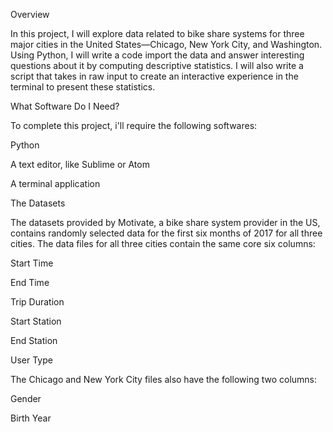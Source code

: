 Overview

In this project, I will explore data related to bike share systems for three major cities in the United States—Chicago, New York City, and Washington. Using Python, I will write a code import the data and answer interesting questions about it by computing descriptive statistics. I will also write a script that takes in raw input to create an interactive experience in the terminal to present these statistics.

What Software Do I Need?

To complete this project, i'll require the following softwares:

Python

A text editor, like Sublime or Atom

A terminal application

The Datasets

The datasets provided by Motivate, a bike share system provider in the US, contains randomly selected data for the first six months of 2017 for all three cities. The data files for all three cities contain the same core six columns:

Start Time

End Time

Trip Duration

Start Station

End Station

User Type

The Chicago and New York City files also have the following two columns:

Gender

Birth Year
